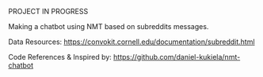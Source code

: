 PROJECT IN PROGRESS 

Making a chatbot using NMT based on subreddits messages.

Data Resources: https://convokit.cornell.edu/documentation/subreddit.html

Code References & Inspired by: https://github.com/daniel-kukiela/nmt-chatbot
